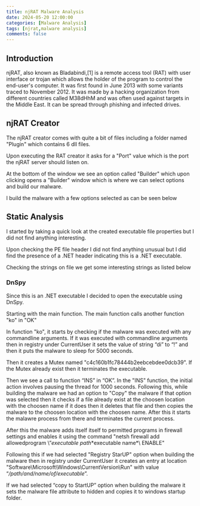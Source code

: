 ```yaml
---
title: njRAT Malware Analysis
date: 2024-05-20 12:00:00
categories: [Malware Analysis]
tags: [njrat,malware analysis]
comments: false
---
```


## Introduction

njRAT, also known as Bladabindi,[1] is a remote access tool (RAT) with user interface or trojan which allows the holder of the program to control the end-user's computer. It was first found in June 2013 with some variants traced to November 2012. It was made by a hacking organization from different countries called M38dHhM and was often used against targets in the Middle East. It can be spread through phishing and infected drives.

## njRAT Creator

The njRAT creator comes with quite a bit of files including a folder named "Plugin" which contains 6 dll files.

Upon executing the RAT creator it asks for a "Port" value which is the port the njRAT server should listen on.

At the bottom of the window we see an option called "Builder" which upon clicking opens a "Builder" window which is where we can select options and build our malware.

I build the malware with a few options selected as can be seen below

## Static Analysis

I started by taking a quick look at the created executable file properties but I did not find anything interesting.

Upon checking the PE file header I did not find anything unusual but I did find the presence of a .NET header indicating this is a .NET executable.

Checking the strings on file we get some interesting strings as listed below

### DnSpy

Since this is an .NET executable I decided to open the executable using DnSpy.

Starting with the main function. The main function calls another function "ko" in "OK"

In function "ko", it starts by checking if the malware was executed with any commandline arguments. If it was executed with commandline arguments then in registry under CurrentUser it sets the value of string “di” to “!” and then it puts the malware to sleep for 5000 seconds.

Then it creates a Mutex named "c4c160b1fc78444b2eebcebdee0dcb39". If the Mutex already exist then it terminates the executable.

Then we see a call to function “INS” in “OK”.
In the "INS" function, the initial action involves pausing the thread for 1000 seconds. Following this, while building the malware we had an option to "Copy" the malware if that option was selected then it checks if a file already exist at the choosen location with the choosen name if it does then it deletes that file and then copies the malware to the choosen location with the choosen name. After this it starts the malawre process from there and terminates the current process.

After this the malware adds itself itself to permitted programs in firewall settings and enables it using the command "netsh firewall add allowedprogram \”*executable path*\*executable name*\ ENABLE"

Following this if we had selected "Registry StarUP" option when building the malware then in registry under CurrentUser it creates an entry at location "Software\Microsoft\Windows\CurrentVersion\Run" with value “*/path/and/name/of/executable*”.

If we had selected “copy to StartUP” option when building the malware it sets the malware file attribute to hidden and copies it to windows startup folder.



